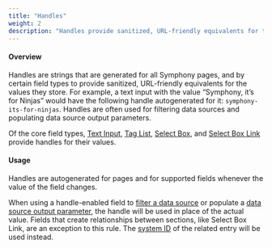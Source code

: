 ```yaml
---
title: "Handles"
weight: 2
description: "Handles provide sanitized, URL-friendly equivalents for the values stored by many field types."
---
```


#### Overview

Handles are strings that are generated for all Symphony pages, and by certain <a rel="concept">field types</a> to provide sanitized, URL-friendly equivalents for the values they store. For example, a text input with the value “Symphony, it’s for Ninjas” would have the following handle autogenerated for it: `symphony-its-for-ninjas`. Handles are often used for filtering data sources and populating data source output parameters.

Of the core field types, <a rel="concept" href="field-types#text-input">Text Input</a>, <a rel="concept" href="field-types#tag-list">Tag List</a>, <a rel="concept" href="field-types#select-box">Select Box</a>, and <a rel="concept" href="field-types#select-box-link">Select Box Link</a> provide handles for their values.

#### Usage

Handles are autogenerated for pages and for supported fields whenever the value of the field changes.

When using a handle-enabled field to <a rel="concept" href="data-source-filters">filter a data source</a> or populate a <a rel="concept" href="data-source-output-parameters">data source output parameter</a>, the handle will be used in place of the actual value. Fields that create relationships between sections, like Select Box Link, are an exception to this rule. The <a rel="concept" href="system-ids">system ID</a> of the related entry will be used instead.
